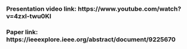 <h3>Presentation video link: https://www.youtube.com/watch?v=4zxI-twu0KI</h3>

<h3>Paper link: https://ieeexplore.ieee.org/abstract/document/9225670</h3>
